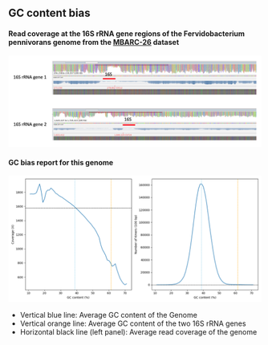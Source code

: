 
GC content bias
---

#### Read coverage at the 16S rRNA gene regions of the Fervidobacterium pennivorans genome from the [MBARC-26](https://doi.org/10.1038/sdata.2016.81) dataset

![GC_bias_FP](images/FP_read_coverage.png)

#### GC bias report for this genome

![GC_bias_FP](images/FP_GC_bias.png)

+ Vertical blue line:		          Average GC content of the Genome
+ Vertical orange line: 	          Average GC content of the two 16S rRNA genes
+ Horizontal black line (left panel): Average read coverage of the genome 
